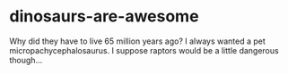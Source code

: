 # dinosaurs-are-awesome
Why did they have to live 65 million years ago?  I always wanted a pet micropachycephalosaurus.
I suppose raptors would be a little dangerous though...
